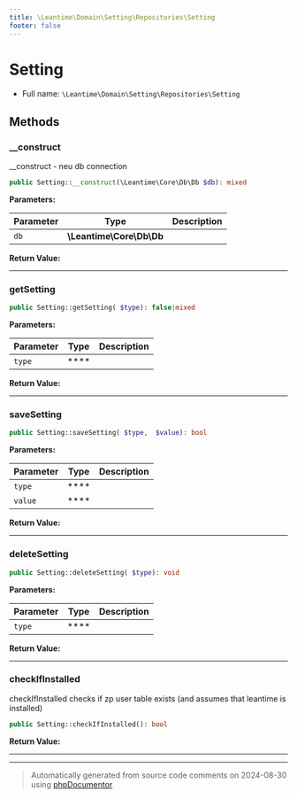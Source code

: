 ```yaml
---
title: \Leantime\Domain\Setting\Repositories\Setting
footer: false
---
```


# Setting





* Full name: `\Leantime\Domain\Setting\Repositories\Setting`



## Methods

### __construct

__construct - neu db connection

```php
public Setting::__construct(\Leantime\Core\Db\Db $db): mixed
```








**Parameters:**

| Parameter | Type | Description |
|-----------|------|-------------|
| `db` | **\Leantime\Core\Db\Db** |  |


**Return Value:**





---
### getSetting



```php
public Setting::getSetting( $type): false|mixed
```








**Parameters:**

| Parameter | Type | Description |
|-----------|------|-------------|
| `type` | **** |  |


**Return Value:**





---
### saveSetting



```php
public Setting::saveSetting( $type,  $value): bool
```








**Parameters:**

| Parameter | Type | Description |
|-----------|------|-------------|
| `type` | **** |  |
| `value` | **** |  |


**Return Value:**





---
### deleteSetting



```php
public Setting::deleteSetting( $type): void
```








**Parameters:**

| Parameter | Type | Description |
|-----------|------|-------------|
| `type` | **** |  |


**Return Value:**





---
### checkIfInstalled

checkIfInstalled checks if zp user table exists (and assumes that leantime is installed)

```php
public Setting::checkIfInstalled(): bool
```









**Return Value:**





---


---
> Automatically generated from source code comments on 2024-08-30 using [phpDocumentor](http://www.phpdoc.org/)
